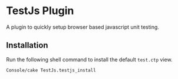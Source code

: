 # TestJs Plugin

A plugin to quickly setup browser based javascript unit testing.

## Installation

Run the following shell command to install the default `test.ctp` view.

	Console/cake TestJs.testjs_install
